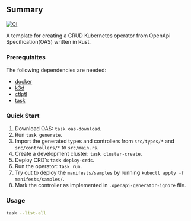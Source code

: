 ## Summary

[![CI](https://github.com/edenreich/k8s-operator-template/actions/workflows/ci.yml/badge.svg)](https://github.com/edenreich/k8s-operator-template/actions/workflows/ci.yml)

A template for creating a CRUD Kubernetes operator from OpenApi Specification(OAS) written in Rust.

### Prerequisites

The following dependencies are needed:

- [docker](https://docs.docker.com/engine/install/)
- [k3d](https://k3d.io/v5.6.0/#releases)
- [ctlptl](https://formulae.brew.sh/formula/ctlptl)
- [task](https://taskfile.dev/installation/)

### Quick Start

1. Download OAS: `task oas-download`.
2. Run `task generate`.
3. Import the generated types and controllers from `src/types/*` and `src/controllers/*` to `src/main.rs`.
4. Create a development cluster: `task cluster-create`.
5. Deploy CRD's `task deploy-crds`.
6. Run the operator: `task run`.
7. Try out to deploy the `manifests/samples` by running `kubectl apply -f manifests/samples/`.
8. Mark the controller as implemented in `.openapi-generator-ignore` file.

### Usage

```sh
task --list-all
```
